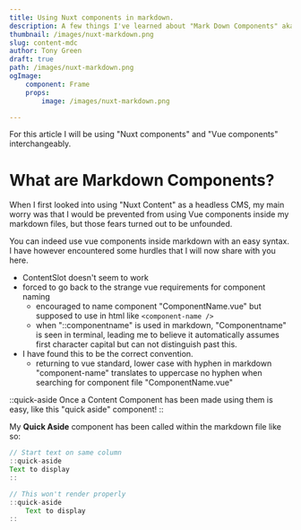 ```yaml
---
title: Using Nuxt components in markdown.
description: A few things I've learned about "Mark Down Components" aka "MDC".
thumbnail: /images/nuxt-markdown.png
slug: content-mdc
author: Tony Green
draft: true
path: /images/nuxt-markdown.png
ogImage:
    component: Frame
    props:
        image: /images/nuxt-markdown.png

---
```


For this article I will be using "Nuxt components" and "Vue components" interchangeably.

# What are Markdown Components?

When I first looked into using "Nuxt Content" as a headless CMS, my main worry was that I would be prevented from using Vue components inside my markdown files, but those fears turned out to be unfounded. 

You can indeed use vue components inside markdown with an easy syntax. I have however encountered some hurdles that I will now share with you here. 

- ContentSlot doesn't seem to work
- forced to go back to the strange vue requirements for component naming
    - encouraged to name component "ComponentName.vue" but supposed to use in html like `<component-name />`
    - when "::componentname" is used in markdown, "Componentname" is seen in terminal, leading me to believe it automatically assumes first character capital but can not distinguish past this.
- I have found this to be the correct convention.
    - returning to vue standard, lower case with hyphen in markdown "component-name" translates to uppercase no hyphen when searching for component file "ComponentName.vue"

::quick-aside
Once a Content Component has been made using them is easy, 
like this "quick aside" component!
::

My **Quick Aside** component has been called within the markdown file like so:


```javascript
// Start text on same column
::quick-aside
Text to display
::

// This won't render properly
::quick-aside
    Text to display
::
```



